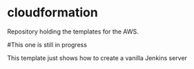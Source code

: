 # cloudformation

Repository holding the templates for the AWS.

#This one is still in progress

This template just shows how to create a vanilla Jenkins server
